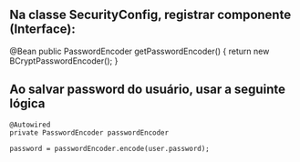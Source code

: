 ## Na classe SecurityConfig, registrar componente (Interface):

@Bean
public PasswordEncoder getPasswordEncoder() {
    return new BCryptPasswordEncoder();
}

## Ao salvar password do usuário, usar a seguinte lógica

    @Autowired
    private PasswordEncoder passwordEncoder

    password = passwordEncoder.encode(user.password);

